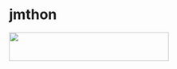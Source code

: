 # jmthon

<p align="left"><a href="https://heroku.com/deploy?template=https://github.com/qq4j/roz"> <img src="https://img.shields.io/badge/Deploy%20To%20Heroku-purple?style=for-the-badge&logo=heroku" width="320" height="58.45"/></a></p>
